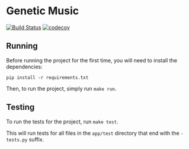 # Genetic Music

[![Build Status](https://travis-ci.org/RatDevelopment/GeneticMusic.svg?branch=master)](https://travis-ci.org/RatDevelopment/GeneticMusic)
[![codecov](https://codecov.io/gh/RatDevelopment/GeneticMusic/branch/master/graph/badge.svg)](https://codecov.io/gh/RatDevelopment/GeneticMusic)

## Running

Before running the project for the first time, you will need to install the
dependencies:

```shell
pip install -r requirements.txt
```

Then, to run the project, simply run `make run`.

## Testing

To run the tests for the project, run `make test`.

This will run tests for all files in the `app/test` directory that end with
the `-tests.py` suffix.
